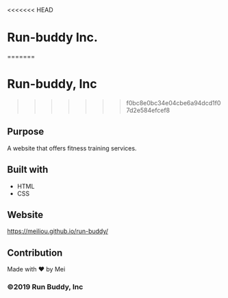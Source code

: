<<<<<<< HEAD
# Run-buddy Inc.
=======
# Run-buddy, Inc
>>>>>>> f0bc8e0bc34e04cbe6a94dcd1f07d2e584efcef8

## Purpose
A website that offers fitness training services.

## Built with
* HTML
* CSS

## Website
https://meiliou.github.io/run-buddy/

## Contribution 
Made with ❤️ by Mei

### ©️2019 Run Buddy, Inc 
